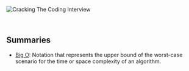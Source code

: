 ![Cracking The Coding Interview](https://imgur.com/gJ0z81g.png)

<br>

## Summaries

- [Big O](https://github.com/brenonsc/CrackingTheCodingInterview/blob/main/BigO.md): Notation that represents the upper bound of the worst-case scenario for the time or space complexity of an algorithm.

